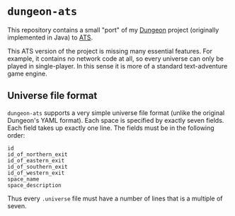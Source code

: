 # `dungeon-ats`

This repository contains a small "port" of my [Dungeon][dun] project
(originally implemented in Java) to [ATS][ats].

This ATS version of the project is missing many essential features.
For example, it contains no network code at all, so every universe
can only be played in single-player. In this sense it is more of a
standard text-adventure game engine.

## Universe file format

`dungeon-ats` supports a very simple universe file format (unlike
the original Dungeon's YAML format). Each space is specified by
exactly seven fields. Each field takes up exactly one line.
The fields must be in the following order:

    id
    id_of_northern_exit
    id_of_eastern_exit
    id_of_southern_exit
    id_of_western_exit
    space_name
    space_description

Thus every `.universe` file must have a number of lines that is
a multiple of seven.


[dun]: https://github.com/abreen/Dungeon
[ats]: http://www.ats-lang.org
